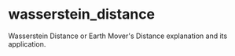 # wasserstein_distance
Wasserstein Distance or Earth Mover's Distance explanation and its application.
